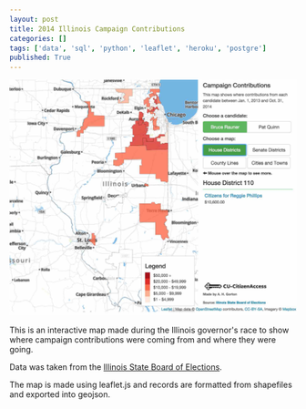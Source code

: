 ```yaml
---
layout: post
title: 2014 Illinois Campaign Contributions
categories: []
tags: ['data', 'sql', 'python', 'leaflet', 'heroku', 'postgre']
published: True
---
```

![Screenshot of map](/images/campaign_contributions.jpg)

This is an interactive map made during the Illinois governor's race to show where campaign contributions were coming from and where they were going. 

Data was taken from the [Illinois State Board of Elections](https://www.elections.il.gov/campaigndisclosure/contributionssearchbycandidates.aspx). 

The map is made using leaflet.js and records are formatted from shapefiles and exported into geojson. 
